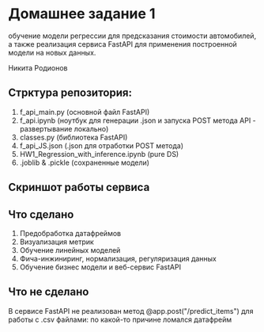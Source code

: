 # Домашнее задание 1
обучение модели регрессии для предсказания стоимости автомобилей, а также реализация сервиса FastAPI для применения построенной модели на новых данных.


Никита Родионов

## Стрктура репозитория:
1. f_api_main.py (основной файл FastAPI)
2. f_api.ipynb (ноутбук для генерации .json и запуска POST метода API - развертывание локально)
3. classes.py (библиотека FastAPI)
4. f_api_JS.json (.json для отработки POST метода)
5. HW1_Regression_with_inference.ipynb (pure DS)
6. .joblib & .pickle (сохраненные модели)

## Скриншот работы сервиса

## Что сделано
1. Предобработка датафреймов
2. Визуализация метрик
3. Обучение линейных моделей
4. Фича-инжиниринг, нормализация, регуляризация данных
5. Обучение бизнес модели и веб-сервис FastAPI

## Что не сделано
В сервисе FastAPI не реализован метод @app.post("/predict_items") для работы с .csv файлами: по какой-то причине ломался датафрейм
